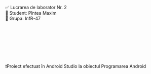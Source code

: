 ✅ Lucrarea de laborator Nr. 2 <br>
👔 Student: Pîntea Maxim <br>
📃 Grupa: InfR-47 <br> <br> <br> <br> <br> <br> <br> <br>





❗Proiect efectuat în Android Studio la obiectul Programarea Android <br>

